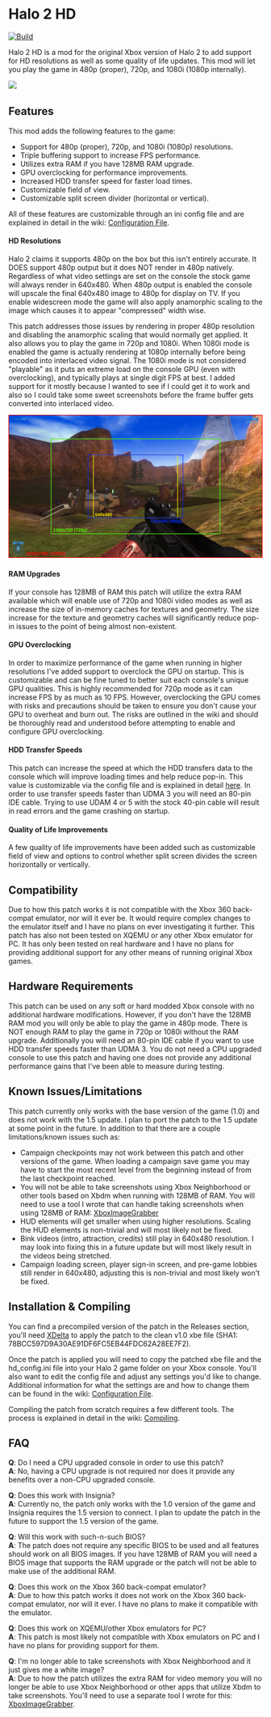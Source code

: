 # Halo 2 HD

[![Build](https://github.com/MakeMHz/stellar-halo-2-hd/actions/workflows/build.yml/badge.svg)](https://github.com/MakeMHz/stellar-halo-2-hd/actions/workflows/build.yml)

Halo 2 HD is a mod for the original Xbox version of Halo 2 to add support for HD resolutions as well as some quality of life updates. This mod will let you play the game in 480p (proper), 720p, and 1080i (1080p internally).

![](/_images/coag_1080p.png)

## Features
This mod adds the following features to the game:
- Support for 480p (proper), 720p, and 1080i (1080p) resolutions.
- Triple buffering support to increase FPS performance.
- Utilizes extra RAM if you have 128MB RAM upgrade.
- GPU overclocking for performance improvements.
- Increased HDD transfer speed for faster load times.
- Customizable field of view.
- Customizable split screen divider (horizontal or vertical).

All of these features are customizable through an ini config file and are explained in detail in the wiki: [Configuration File](https://github.com/grimdoomer/Halo-2-HD/wiki/Configuration-File).

#### HD Resolutions
Halo 2 claims it supports 480p on the box but this isn't entirely accurate. It DOES support 480p output but it does NOT render in 480p natively. Regardless of what video settings are set on the console the stock game will always
render in 640x480. When 480p output is enabled the console will upscale the final 640x480 image to 480p for display on TV. If you enable widescreen mode the game will also apply anamorphic scaling to the image which causes it to
appear "compressed" width wise.

This patch addresses those issues by rendering in proper 480p resolution and disabling the anamorphic scaling that would normally get applied. It also allows you to play the game in 720p and 1080i. When 1080i mode is enabled
the game is actually rendering at 1080p internally before being encoded into interlaced video signal. The 1080i mode is not considered "playable" as it puts an extreme load on the console GPU (even with overclocking), and typically
plays at single digit FPS at best. I added support for it mostly because I wanted to see if I could get it to work and also so I could take some sweet screenshots before the frame buffer gets converted into interlaced video.

![](/_images/hd_resolutions.png)

#### RAM Upgrades
If your console has 128MB of RAM this patch will utilize the extra RAM available which will enable use of 720p and 1080i video modes as well as increase the size of in-memory caches for textures and geometry. The size increase for the
texture and geometry caches will significantly reduce pop-in issues to the point of being almost non-existent.

#### GPU Overclocking
In order to maximize performance of the game when running in higher resolutions I've added support to overclock the GPU on startup. This is customizable and can be fine tuned to better suit each console's unique GPU qualities. This is
highly recommended for 720p mode as it can increase FPS by as much as 10 FPS. However, overclocking the GPU comes with risks and precautions should be taken to ensure you don't cause your GPU to overheat and burn out. The risks are
outlined in the wiki and should be thoroughly read and understood before attempting to enable and configure GPU overclocking.

#### HDD Transfer Speeds
This patch can increase the speed at which the HDD transfers data to the console which will improve loading times and help reduce pop-in. This value is customizable via the config file and is explained in detail [here](https://github.com/grimdoomer/Halo-2-HD/wiki/Configuration-File#hddspeed). In order to
use transfer speeds faster than UDMA 3 you will need an 80-pin IDE cable. Trying to use UDAM 4 or 5 with the stock 40-pin cable will result in read errors and the game crashing on startup.

#### Quality of Life Improvements
A few quality of life improvements have been added such as customizable field of view and options to control whether split screen divides the screen horizontally or vertically.

## Compatibility
Due to how this patch works it is not compatible with the Xbox 360 back-compat emulator, nor will it ever be. It would require complex changes to the emulator itself and I have no plans on ever investigating it further. This patch has also not been tested on
XQEMU or any other Xbox emulator for PC. It has only been tested on real hardware and I have no plans for providing additional support for any other means of running original Xbox games.

## Hardware Requirements
This patch can be used on any soft or hard modded Xbox console with no additional hardware modifications. However, if you don't have the 128MB RAM mod you will only be able to play the game in 480p mode. There is NOT enough RAM to play the game
in 720p or 1080i without the RAM upgrade. Additionally you will need an 80-pin IDE cable if you want to use HDD transfer speeds faster than UDMA 3. You do not need a CPU upgraded console to use this patch and having one does not provide any additional
performance gains that I've been able to measure during testing.

## Known Issues/Limitations
This patch currently only works with the base version of the game (1.0) and does not work with the 1.5 update. I plan to port the patch to the 1.5 update at some point in the future. In addition to that there are a couple limitations/known issues such as:
- Campaign checkpoints may not work between this patch and other versions of the game. When loading a campaign save game you may have to start the most recent level from the beginning instead of from the last checkpoint reached.
- You will not be able to take screenshots using Xbox Neighborhood or other tools based on Xbdm when running with 128MB of RAM. You will need to use a tool I wrote that can handle taking screenshots when using 128MB of RAM: [XboxImageGrabber](https://github.com/grimdoomer/XboxImageGrabber)
- HUD elements will get smaller when using higher resolutions. Scaling the HUD elements is non-trivial and will most likely not be fixed.
- Bink videos (intro, attraction, credits) still play in 640x480 resolution. I may look into fixing this in a future update but will most likely result in the videos being stretched.
- Campaign loading screen, player sign-in screen, and pre-game lobbies still render in 640x480, adjusting this is non-trivial and most likely won't be fixed.

## Installation & Compiling
You can find a precompiled version of the patch in the Releases section, you'll need [XDelta](https://www.romhacking.net/utilities/598/) to apply the patch to the clean v1.0 xbe file (SHA1: 78BCC597D9A30AE91DF6FC5EB44FDC62A28EE7F2).

Once the patch is applied you will
need to copy the patched xbe file and the hd_config.ini file into your Halo 2 game folder on your Xbox console. You'll also want to edit the config file and adjust any settings you'd like to change. Additional information for what the settings are and how to change them can
be found in the wiki: [Configuration File](https://github.com/grimdoomer/Halo-2-HD/wiki/Configuration-File).

Compiling the patch from scratch requires a few different tools. The process is explained in detail in the wiki: [Compiling](https://github.com/grimdoomer/Halo-2-HD/wiki/Compiling).

## FAQ
**Q**: Do I need a CPU upgraded console in order to use this patch? \
**A**: No, having a CPU upgrade is not required nor does it provide any benefits over a non-CPU upgraded console.

**Q**: Does this work with Insignia? \
**A**: Currently no, the patch only works with the 1.0 version of the game and Insignia requires the 1.5 version to connect. I plan to update the patch in the future to support the 1.5 version of the game.

**Q**: Will this work with such-n-such BIOS? \
**A**: The patch does not require any specific BIOS to be used and all features should work on all BIOS images. If you have 128MB of RAM you will need a BIOS image that supports the RAM upgrade or the patch will not be able to make use of the additional RAM.

**Q**: Does this work on the Xbox 360 back-compat emulator? \
**A**: Due to how this patch works it does not work on the Xbox 360 back-compat emulator, nor will it ever. I have no plans to make it compatible with the emulator.

**Q**: Does this work on XQEMU/other Xbox emulators for PC? \
**A**: This patch is most likely not compatible with Xbox emulators on PC and I have no plans for providing support for them.

**Q**: I'm no longer able to take screenshots with Xbox Neighborhood and it just gives me a white image? \
**A**: Due to how the patch utilizes the extra RAM for video memory you will no longer be able to use Xbox Neighborhood or other apps that utilize Xbdm to take screenshots. You'll need to use a separate tool I wrote for this: [XboxImageGrabber](https://github.com/grimdoomer/XboxImageGrabber).
